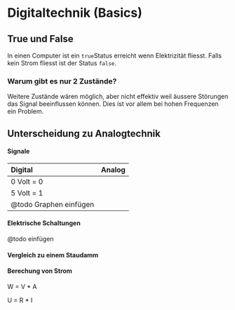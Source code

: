 # Digitaltechnik \(Basics\)

## True und False

In einen Computer ist ein `true`Status erreicht wenn Elektrizität fliesst. Falls kein Strom fliesst ist der Status `false`.

### Warum gibt es nur 2 Zustände?

Weitere Zustände wären möglich, aber nicht effektiv weil äussere Störungen das Signal beeinflussen können. Dies ist vor allem bei hohen Frequenzen ein Problem.

## Unterscheidung zu Analogtechnik

#### Signale

| Digital | Analog |
| :--- | :--- |
| 0 Volt = 0 |  |
| 5 Volt = 1 |  |
| @todo Graphen einfügen |  |

#### Elektrische Schaltungen

@todo einfügen

#### Vergleich zu einem Staudamm

#### Berechung von Strom

W = V \* A

U = R \* I



#### 

